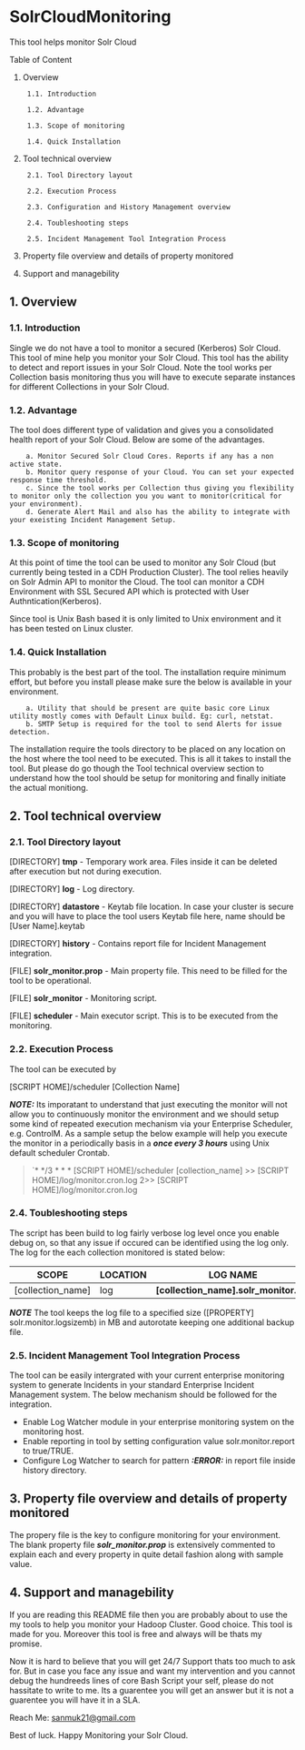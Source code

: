 
# SolrCloudMonitoring
This tool helps monitor Solr Cloud

Table of Content

1. Overview

        1.1. Introduction
        
        1.2. Advantage
        
        1.3. Scope of monitoring
        
        1.4. Quick Installation
        
2. Tool technical overview

        2.1. Tool Directory layout
        
        2.2. Execution Process
        
        2.3. Configuration and History Management overview
        
        2.4. Toubleshooting steps
        
        2.5. Incident Management Tool Integration Process
        
3. Property file overview and details of property monitored

4. Support and managebility

## 1. Overview

### 1.1. Introduction

Single we do not have a tool to monitor a secured (Kerberos) Solr Cloud. This tool of mine help you monitor your Solr Cloud. This tool has the ability to detect and report issues in your Solr Cloud. Note the tool works per Collection basis monitoring thus you will have to execute separate instances for different Collections in your Solr Cloud.

### 1.2. Advantage

The tool does different type of validation and gives you a consolidated health report of your Solr Cloud. Below are some of the advantages.

        a. Monitor Secured Solr Cloud Cores. Reports if any has a non active state.
        b. Monitor query response of your Cloud. You can set your expected response time threshold.
        c. Since the tool works per Collection thus giving you flexibility to monitor only the collection you you want to monitor(critical for your environment).
        d. Generate Alert Mail and also has the ability to integrate with your exeisting Incident Management Setup.

### 1.3. Scope of monitoring

At this point of time the tool can be used to monitor any Solr Cloud (but currently being tested in a CDH Production Cluster). The tool relies heavily on Solr Admin API to monitor the Cloud. The tool can monitor a CDH Environment with SSL Secured API which is protected with User Authntication(Kerberos).

Since tool is Unix Bash based it is only limited to Unix environment and it has been tested on Linux cluster.

### 1.4. Quick Installation

This probably is the best part of the tool. The installation require minimum effort, but before you install please make sure the below is available in your environment.

        a. Utility that should be present are quite basic core Linux utility mostly comes with Default Linux build. Eg: curl, netstat.
        b. SMTP Setup is required for the tool to send Alerts for issue detection.
        
The installation require the tools directory to be placed on any location on the host where the tool need to be executed. This is all it takes to install the tool. But please do go though the Tool technical overview section to understand how the tool should be setup for monitoring and finally initiate the actual monitiong. 

## 2. Tool technical overview



### 2.1. Tool Directory layout


[DIRECTORY] **tmp** - Temporary work area. Files inside it can be deleted after execution but not during execution.

[DIRECTORY] **log** - Log directory. 

[DIRECTORY] **datastore** - Keytab file location. In case your cluster is secure and you will have to place the tool users Keytab file here, name should be [User Name].keytab

[DIRECTORY] **history** - Contains report file for Incident Management integration. 

[FILE] **solr_monitor.prop** - Main property file. This need to be filled for the tool to be operational.

[FILE] **solr_monitor** - Monitoring script. 

[FILE] **scheduler** - Main executor script. This is to be executed from the monitoring.

### 2.2. Execution Process

The tool can be executed by

[SCRIPT HOME]/scheduler [Collection Name]

***NOTE:*** Its imporatant to understand that just executing the monitor will not allow you to continuously monitor the environment and we should setup some kind of repeated execution mechanism via your Enterprise Scheduler, e.g. ControlM. As a sample setup the below example will help you execute the monitor in a periodically basis in a ***once every 3 hours*** using Unix default scheduler Crontab.

> `* */3 * * * [SCRIPT HOME]/scheduler [collection_name] >> [SCRIPT HOME]/log/monitor.cron.log 2>> [SCRIPT HOME]/log/monitor.cron.log

### 2.4. Toubleshooting steps

The script has been build to log fairly verbose log level once you enable debug on, so that any issue if occured can be identified using the log only. The log for the each collection monitored is stated below:

SCOPE | LOCATION | LOG NAME
--- | --- | ---
[collection_name] | log | **[collection_name].solr_monitor.log**

***NOTE*** The tool keeps the log file to a specified size ([PROPERTY] solr.monitor.logsizemb) in MB and autorotate keeping one additional backup file.

### 2.5. Incident Management Tool Integration Process

The tool can be easily intergrated with your current enterprise monitoring system to generate Incidents in your standard Enterprise Incident Management system. The below mechanism should be followed for the integration.

* Enable Log Watcher module in your enterprise monitoring system on the monitoring host.
* Enable reporting in tool by setting configuration value solr.monitor.report to true/TRUE.
* Configure Log Watcher to search for pattern ***:ERROR:*** in report file inside history directory.


## 3. Property file overview and details of property monitored

The propery file is the key to configure monitoring for your environment. The blank property file ***solr_monitor.prop*** is extensively commented to explain each and every property in quite detail fashion along with sample value.


## 4. Support and managebility

If you are reading this README file then you are probably about to use the my tools to help you monitor your Hadoop Cluster. Good choice. This tool is made for you. Moreover this tool is free and always will be thats my promise.

Now it is hard to believe that you will get 24/7 Support thats too much to ask for. But in case you face any issue and want my intervention and you cannot debug the hundreeds lines of core Bash Script your self, please do not hassitate to write to me. Its a guarentee you will get an answer but it is not a guarentee you will have it in a SLA.

Reach Me: sanmuk21@gmail.com

Best of luck. Happy Monitoring your Solr Cloud.
